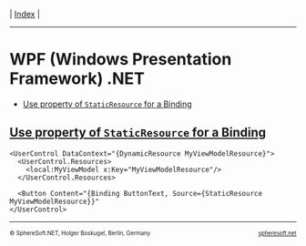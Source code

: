 | [Index](index.md) |

<hr style="height: 1px" />

# WPF (Windows Presentation Framework) .NET

- [Use property of `StaticResource` for a Binding](#use-property-of-staticresource-for-a-binding)



## [Use property of `StaticResource` for a Binding](#)

```xaml
<UserControl DataContext="{DynamicResource MyViewModelResource}">
  <UserControl.Resources>
    <local:MyViewModel x:Key="MyViewModelResource"/>
  </UserControl.Resources>
  
  <Button Content="{Binding ButtonText, Source={StaticResource MyViewModelResource}}"
</UserControl>
```


<!-- FOOTER -->
<hr style="height: 1px" />
<span style="font-size: 0.7em">© SphereSoft.NET, Holger Boskugel, Berlin, Germany</span>
<a href="http://spheresoft.net" style="font-size: 0.7em; float: right">spheresoft.net</a>
